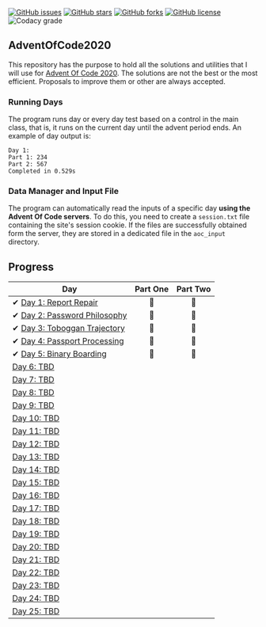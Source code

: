 [![GitHub issues](https://img.shields.io/github/issues/asarro99/AdventOfCode2020?style=flat-square)](https://github.com/asarro99/AdventOfCode2020/issues)
[![GitHub stars](https://img.shields.io/github/stars/asarro99/AdventOfCode2020?style=flat-square)](https://github.com/asarro99/AdventOfCode2020/stargazers)
[![GitHub forks](https://img.shields.io/github/forks/asarro99/AdventOfCode2020?style=flat-square)](https://github.com/asarro99/AdventOfCode2020/network)
[![GitHub license](https://img.shields.io/github/license/asarro99/AdventOfCode2020?style=flat-square)](https://github.com/asarro99/AdventOfCode2020/blob/master/LICENSE)
![Codacy grade](https://img.shields.io/codacy/grade/c4b1577655854d16aa5177fb8600c116?logo=codacy&style=flat-square)

## AdventOfCode2020

This repository has the purpose to hold all the solutions and utilities that I will use
for [Advent Of Code 2020](https://adventofcode.com/2020). The solutions are not the best or the most efficient.
Proposals to improve them or other are always accepted.

### Running Days

The program runs day or every day test based on a control in the main class, that is, it runs on the current day until
the advent period ends. An example of day output is:

```text
Day 1:
Part 1: 234
Part 2: 567
Completed in 0.529s
```

### Data Manager and Input File

The program can automatically read the inputs of a specific day **using the Advent Of Code servers**. To do this, you
need to create a `session.txt` file containing the site's session cookie. If the files are successfully obtained form
the server, they are stored in a dedicated file in the `aoc_input` directory.

## Progress

| Day  | Part One | Part Two | 
|---|:---:|:---:|
| ✔ [Day 1: Report Repair](https://github.com/asarro99/AdventOfCode2020/tree/master/src/adventofcode2020/days/day01)| 🌟 | 🌟 |
| ✔ [Day 2: Password Philosophy](https://github.com/asarro99/AdventOfCode2020/tree/master/src/adventofcode2020/days/day02)| 🌟 | 🌟 |
| ✔ [Day 3: Toboggan Trajectory](https://github.com/asarro99/AdventOfCode2020/tree/master/src/adventofcode2020/days/day03)| 🌟 | 🌟 |
| ✔ [Day 4: Passport Processing](https://github.com/asarro99/AdventOfCode2020/tree/master/src/adventofcode2020/days/day04)| 🌟 | 🌟 |
| ✔ [Day 5: Binary Boarding](https://github.com/asarro99/AdventOfCode2020/tree/master/src/adventofcode2020/days/day05)| 🌟 | 🌟 |
| [Day 6: TBD]()| | |
| [Day 7: TBD]()| | |
| [Day 8: TBD]()| | |
| [Day 9: TBD]()| | |
| [Day 10: TBD]()| | |
| [Day 11: TBD]()| | |
| [Day 12: TBD]()| | |
| [Day 13: TBD]()| | |
| [Day 14: TBD]()| | |
| [Day 15: TBD]()| | |
| [Day 16: TBD]()| | |
| [Day 17: TBD]()| | |
| [Day 18: TBD]()| | |
| [Day 19: TBD]()| | |
| [Day 20: TBD]()| | |
| [Day 21: TBD]()| | |
| [Day 22: TBD]()| | |
| [Day 23: TBD]()| | |
| [Day 24: TBD]()| | |
| [Day 25: TBD]()| | |
